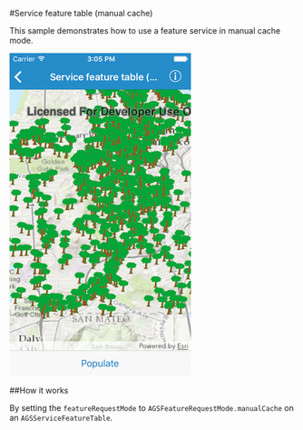 #Service feature table (manual cache)

This sample demonstrates how to use a feature service in manual cache mode.

![](image1.png)

##How it works

By setting the `featureRequestMode` to `AGSFeatureRequestMode.manualCache` on an `AGSServiceFeatureTable`.



